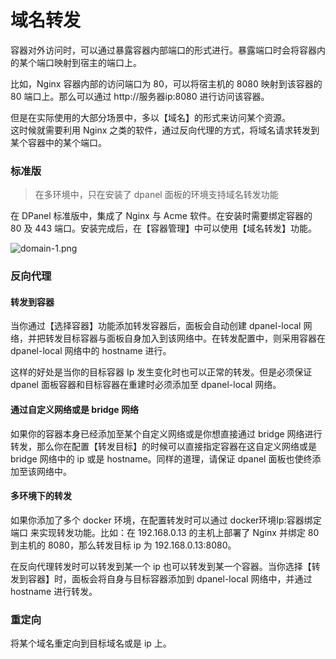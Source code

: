 # 域名转发

容器对外访问时，可以通过暴露容器内部端口的形式进行。暴露端口时会将容器内的某个端口映射到宿主的端口上。

比如，Nginx 容器内部的访问端口为 80，可以将宿主机的 8080 映射到该容器的 80 端口上。那么可以通过 http://服务器ip:8080 进行访问该容器。

但是在实际使用的大部分场景中，多以【域名】的形式来访问某个资源。\
这时候就需要利用 Nginx 之类的软件，通过反向代理的方式，将域名请求转发到某个容器中的某个端口。


### 标准版

> 在多环境中，只在安装了 dpanel 面板的环境支持域名转发功能

在 DPanel 标准版中，集成了 Nginx 与 Acme 软件。在安装时需要绑定容器的 80 及 443 端口。安装完成后，在【容器管理】中可以使用【域名转发】功能。

![domain-1.png](https://cdn.w7.cc/dpanel/domain-1.png)

### 反向代理

#### 转发到容器

当你通过【选择容器】功能添加转发容器后，面板会自动创建 dpanel-local 网络，并把转发目标容器与面板自身加入到该网络中。在转发配置中，则采用容器在 dpanel-local 网络中的 hostname 进行。

这样的好处是当你的目标容器 Ip 发生变化时也可以正常的转发。但是必须保证 dpanel 面板容器和目标容器在重建时必须添加至 dpanel-local 网络。

#### 通过自定义网络或是 bridge 网络

如果你的容器本身已经添加至某个自定义网络或是你想直接通过 bridge 网络进行转发，那么你在配置【转发目标】的时候可以直接指定容器在这自定义网络或是 bridge 网络中的 ip 或是 hostname。同样的道理，请保证 dpanel 面板也使终添加至该网络中。

#### 多环境下的转发

如果你添加了多个 docker 环境，在配置转发时可以通过 docker环境Ip:容器绑定端口 来实现转发功能。比如：在 192.168.0.13 的主机上部署了 Nginx 并绑定 80 到主机的 8080，那么转发目标 ip 为 192.168.0.13:8080。

在反向代理转发时可以转发到某一个 ip 也可以转发到某一个容器。当你选择【转发到容器】时，面板会将自身与目标容器添加到 dpanel-local 网络中，并通过 hostname 进行转发。

### 重定向

将某个域名重定向到目标域名或是 ip 上。